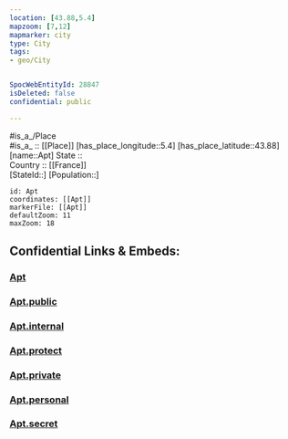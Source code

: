 ```yaml
---
location: [43.88,5.4] 
mapzoom: [7,12] 
mapmarker: city 
type: City
tags:
- geo/City


SpocWebEntityId: 28847
isDeleted: false
confidential: public

---
```

#is_a_/Place  
#is_a_ :: [[Place]] 
[has_place_longitude::5.4] 
[has_place_latitude::43.88] 
[name::Apt] 
State ::  
Country :: [[France]]  
[StateId::] 
[Population::] 



```leaflet
id: Apt
coordinates: [[Apt]] 
markerFile: [[Apt]] 
defaultZoom: 11 
maxZoom: 18
```


## Confidential Links & Embeds: 

### [Apt](/_Standards/Earth/Continent/Europe/Europe~West/France/regions~France/Provence-Alpes-Côte_d'Azur/departments~Provence/Vaucluse/communes~Vaucluse/Apt/cities~Apt/Apt.md) 

### [Apt.public](/_public/Earth/Continent/Europe/Europe~West/France/regions~France/Provence-Alpes-Côte_d'Azur/departments~Provence/Vaucluse/communes~Vaucluse/Apt/cities~Apt/Apt.public.md) 

### [Apt.internal](/_internal/Earth/Continent/Europe/Europe~West/France/regions~France/Provence-Alpes-Côte_d'Azur/departments~Provence/Vaucluse/communes~Vaucluse/Apt/cities~Apt/Apt.internal.md) 

### [Apt.protect](/_protect/Earth/Continent/Europe/Europe~West/France/regions~France/Provence-Alpes-Côte_d'Azur/departments~Provence/Vaucluse/communes~Vaucluse/Apt/cities~Apt/Apt.protect.md) 

### [Apt.private](/_private/Earth/Continent/Europe/Europe~West/France/regions~France/Provence-Alpes-Côte_d'Azur/departments~Provence/Vaucluse/communes~Vaucluse/Apt/cities~Apt/Apt.private.md) 

### [Apt.personal](/_personal/Earth/Continent/Europe/Europe~West/France/regions~France/Provence-Alpes-Côte_d'Azur/departments~Provence/Vaucluse/communes~Vaucluse/Apt/cities~Apt/Apt.personal.md) 

### [Apt.secret](/_secret/Earth/Continent/Europe/Europe~West/France/regions~France/Provence-Alpes-Côte_d'Azur/departments~Provence/Vaucluse/communes~Vaucluse/Apt/cities~Apt/Apt.secret.md)

